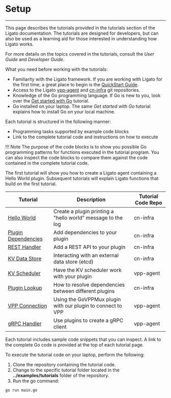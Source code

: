 # Setup

---

This page describes the tutorials provided in the tutorials section of the Ligato documentation. The tutorials are designed for developers, but can also be used as a learning aid for those interested in understanding how Ligato works. 

For more details on the topics covered in the tutorials, consult the _User Guide_ and _Developer Guide_.  

What you need before working with the tutorials:

* Familiarity with the Ligato framework. If you are working with Ligato for the first time, a great place to begin is the [QuickStart Guide][quickstart].
* Access to the Ligato [vpp-agent][vpp-agent] and [cn-infra][cn-infra] git repositories.
* Knowledge of the Go programming language. If Go is new to you, look over the [Get started with Go](https://golang.org/doc/tutorial/getting-started) tutorial. 
* Go installed on your laptop. The same _Get started with Go_ tutorial explains how to install Go on your local machine.  

Each tutorial is structured in the following manner:

- Programming tasks supported by example code blocks 
- Link to the complete tutorial code and instructions on how to execute

!!! Note
    The purpose of the code blocks is to show you possible Go programming patterns for functions executed in the tutorial program. You can also inspect the code blocks to compare them against the code contained in the complete tutorial code.

The first tutorial will show you how to create a Ligato agent containing a Hello World plugin. Subsequent tutorials will explain Ligato functions that build on the first tutorial.

| Tutorial  |  Description | Tutorial Code Repo |
|---|---|---|
| [Hello World](01_hello-world.md)  |  Create a plugin printing a "hello world" message to the log | cn-infra |
|  [Plugin Dependencies](02_plugin-deps.md) | Add dependencies to your plugin  | cn-infra |
| [REST Handler](03_rest-handler.md)  |  Add a REST API to your plugin | cn-infra |
|  [KV Data Store](04_kv-store.md) | Interacting with an external data store (etcd)   | cn-infra |
| [KV Scheduler](05_kv-scheduler.md)  | Have the KV scheduler work with your plugin  | vpp-agent |
|  [Plugin Lookup](06_plugin-lookup.md) |  How to resolve dependencies between different plugins |  cn-infra |
| [VPP Connection](07_vpp-connection.md)  | Using the GoVPPMux plugin with our plugin to connect to VPP  | vpp-agent |
|  [gRPC Handler](08_grpc-tutorial.md) |  Use plugins to create a gRPC client | vpp-agent |

Each tutorial includes sample code snippets that you can inspect. A link to the complete Go code is provided at the top of each tutorial page.

To execute the tutorial code on your laptop, perform the following:

1. Clone the repository containing the tutorial code.  
2. Change to the specific tutorial folder located in the __../examples/tutorials__ folder of the repository.
3. Run the go command:
```
go run main.go
```
[vpp-agent]: https://github.com/ligato/vpp-agent
[cn-infra]: https://github.com/ligato/cn-infra
[quickstart]: ../user-guide/quickstart.md
